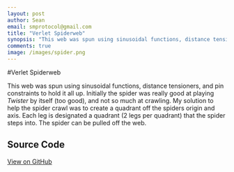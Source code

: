 ```yaml
---
layout: post
author: Sean
email: smprotocol@gmail.com
title: "Verlet Spiderweb"
synopsis: "This web was spun using sinusoidal functions, distance tensioners, and pin constraints to hold it all up."
comments: true
image: /images/spider.png
---
```


<script type="text/javascript" src="/js/verlet-1.0.0.min.js"></script>

#Verlet Spiderweb

This web was spun using sinusoidal functions, distance tensioners, and pin constraints to hold it all up. Initially the spider was really good at playing <i>Twister</i> by itself (too good), and not so much at crawling. My solution to help the spider crawl was to create a quadrant off the spiders origin and axis.  Each leg is designated a quadrant (2 legs per quadrant) that the spider steps into. The spider can be pulled off the web.

<canvas id="scratch" style="width: 800px; height: 500px;"></canvas>
<script type="text/javascript">

VerletJS.prototype.spider = function(origin) {
	var i;
	var legSeg1Stiffness = 0.99;
	var legSeg2Stiffness = 0.99;
	var legSeg3Stiffness = 0.99;
	var legSeg4Stiffness = 0.99;
	
	var joint1Stiffness = 1;
	var joint2Stiffness = 0.4;
	var joint3Stiffness = 0.9;
	
	var bodyStiffness = 1;
	var bodyJointStiffness = 1;
	
	var composite = new this.Composite();
	composite.legs = [];
	
	
	composite.thorax = new Particle(origin);
	composite.head = new Particle(origin.add(new Vec2(0,-5)));
	composite.abdomen = new Particle(origin.add(new Vec2(0,10)));
	
	composite.particles.push(composite.thorax);
	composite.particles.push(composite.head);
	composite.particles.push(composite.abdomen);
	
	composite.constraints.push(new DistanceConstraint(composite.head, composite.thorax, bodyStiffness));
	
	
	composite.constraints.push(new DistanceConstraint(composite.abdomen, composite.thorax, bodyStiffness));
	composite.constraints.push(new AngleConstraint(composite.abdomen, composite.thorax, composite.head, 0.4));
	
	
	// legs
	for (i=0;i<4;++i) {
		composite.particles.push(new Particle(composite.particles[0].pos.add(new Vec2(3,(i-1.5)*3))));
		composite.particles.push(new Particle(composite.particles[0].pos.add(new Vec2(-3,(i-1.5)*3))));
		
		var len = composite.particles.length;
		
		composite.constraints.push(new DistanceConstraint(composite.particles[len-2], composite.thorax, legSeg1Stiffness));
		composite.constraints.push(new DistanceConstraint(composite.particles[len-1], composite.thorax, legSeg1Stiffness));
		
		
		var lenCoef = 1;
		if (i == 1 || i == 2)
			lenCoef = 0.7;
		else if (i == 3)
			lenCoef = 0.9;
		
		composite.particles.push(new Particle(composite.particles[len-2].pos.add((new Vec2(20,(i-1.5)*30)).normal().mutableScale(20*lenCoef))));
		composite.particles.push(new Particle(composite.particles[len-1].pos.add((new Vec2(-20,(i-1.5)*30)).normal().mutableScale(20*lenCoef))));
		
		len = composite.particles.length;
		composite.constraints.push(new DistanceConstraint(composite.particles[len-4], composite.particles[len-2], legSeg2Stiffness));
		composite.constraints.push(new DistanceConstraint(composite.particles[len-3], composite.particles[len-1], legSeg2Stiffness));
		
		composite.particles.push(new Particle(composite.particles[len-2].pos.add((new Vec2(20,(i-1.5)*50)).normal().mutableScale(20*lenCoef))));
		composite.particles.push(new Particle(composite.particles[len-1].pos.add((new Vec2(-20,(i-1.5)*50)).normal().mutableScale(20*lenCoef))));
		
		len = composite.particles.length;
		composite.constraints.push(new DistanceConstraint(composite.particles[len-4], composite.particles[len-2], legSeg3Stiffness));
		composite.constraints.push(new DistanceConstraint(composite.particles[len-3], composite.particles[len-1], legSeg3Stiffness));
		
		
		var rightFoot = new Particle(composite.particles[len-2].pos.add((new Vec2(20,(i-1.5)*100)).normal().mutableScale(12*lenCoef)));
		var leftFoot = new Particle(composite.particles[len-1].pos.add((new Vec2(-20,(i-1.5)*100)).normal().mutableScale(12*lenCoef)))
		composite.particles.push(rightFoot);
		composite.particles.push(leftFoot);
		
		composite.legs.push(rightFoot);
		composite.legs.push(leftFoot);
		
		len = composite.particles.length;
		composite.constraints.push(new DistanceConstraint(composite.particles[len-4], composite.particles[len-2], legSeg4Stiffness));
		composite.constraints.push(new DistanceConstraint(composite.particles[len-3], composite.particles[len-1], legSeg4Stiffness));
		
		
		composite.constraints.push(new AngleConstraint(composite.particles[len-6], composite.particles[len-4], composite.particles[len-2], joint3Stiffness));
		composite.constraints.push(new AngleConstraint(composite.particles[len-6+1], composite.particles[len-4+1], composite.particles[len-2+1], joint3Stiffness));
		
		composite.constraints.push(new AngleConstraint(composite.particles[len-8], composite.particles[len-6], composite.particles[len-4], joint2Stiffness));
		composite.constraints.push(new AngleConstraint(composite.particles[len-8+1], composite.particles[len-6+1], composite.particles[len-4+1], joint2Stiffness));
		
		composite.constraints.push(new AngleConstraint(composite.particles[0], composite.particles[len-8], composite.particles[len-6], joint1Stiffness));
		composite.constraints.push(new AngleConstraint(composite.particles[0], composite.particles[len-8+1], composite.particles[len-6+1], joint1Stiffness));
		
		composite.constraints.push(new AngleConstraint(composite.particles[1], composite.particles[0], composite.particles[len-8], bodyJointStiffness));
		composite.constraints.push(new AngleConstraint(composite.particles[1], composite.particles[0], composite.particles[len-8+1], bodyJointStiffness));
	}
	
	this.composites.push(composite);
	return composite;
}

VerletJS.prototype.spiderweb = function(origin, radius, segments, depth) {
	var stiffness = 0.6;
	var tensor = 0.3;
	var stride = (2*Math.PI)/segments;
	var n = segments*depth;
	var radiusStride = radius/n;
	var i, c;

	var composite = new this.Composite();

	// particles
	for (i=0;i<n;++i) {
		var theta = i*stride + Math.cos(i*0.4)*0.05 + Math.cos(i*0.05)*0.2;
		var shrinkingRadius = radius - radiusStride*i + Math.cos(i*0.1)*20;
		
		var offy = Math.cos(theta*2.1)*(radius/depth)*0.2;
		composite.particles.push(new Particle(new Vec2(origin.x + Math.cos(theta)*shrinkingRadius, origin.y + Math.sin(theta)*shrinkingRadius + offy)));
	}
	
	for (i=0;i<segments;i+=4)
		composite.pin(i);

	// constraints
	for (i=0;i<n-1;++i) {
		// neighbor
		composite.constraints.push(new DistanceConstraint(composite.particles[i], composite.particles[i+1], stiffness));
		
		// span rings
		var off = i + segments;
		if (off < n-1)
			composite.constraints.push(new DistanceConstraint(composite.particles[i], composite.particles[off], stiffness));
		else
			composite.constraints.push(new DistanceConstraint(composite.particles[i], composite.particles[n-1], stiffness));
	}
	
	
	composite.constraints.push(new DistanceConstraint(composite.particles[0], composite.particles[segments-1], stiffness));
	
	for (c in composite.constraints)
		composite.constraints[c].distance *= tensor;

	this.composites.push(composite);
	return composite;
}

//+ Jonas Raoni Soares Silva
//@ http://jsfromhell.com/array/shuffle [v1.0]
function shuffle(o) { //v1.0
	for(var j, x, i = o.length; i; j = parseInt(Math.random() * i), x = o[--i], o[i] = o[j], o[j] = x);
	return o;
}

VerletJS.prototype.crawl = function(leg) {
	
	var stepRadius = 100;
	var minStepRadius = 35;
	
	var spiderweb = this.composites[0];
	var spider = this.composites[1];
	
	var theta = spider.particles[0].pos.angle2(spider.particles[0].pos.add(new Vec2(1,0)), spider.particles[1].pos);

	var boundry1 = (new Vec2(Math.cos(theta), Math.sin(theta)));
	var boundry2 = (new Vec2(Math.cos(theta+Math.PI/2), Math.sin(theta+Math.PI/2)));
	
	
	var flag1 = leg < 4 ? 1 : -1;
	var flag2 = leg%2 == 0 ? 1 : 0;
	
	var paths = [];
	
	var i;
	for (i in spiderweb.particles) {
		if (
			spiderweb.particles[i].pos.sub(spider.particles[0].pos).dot(boundry1)*flag1 >= 0
			&& spiderweb.particles[i].pos.sub(spider.particles[0].pos).dot(boundry2)*flag2 >= 0
		) {
			var d2 = spiderweb.particles[i].pos.dist2(spider.particles[0].pos);
			
			if (!(d2 >= minStepRadius*minStepRadius && d2 <= stepRadius*stepRadius))
				continue;

			var leftFoot = false;
			var j;
			for (j in spider.constraints) {
				var k;
				for (k=0;k<8;++k) {
					if (
						spider.constraints[j] instanceof DistanceConstraint
						&& spider.constraints[j].a == spider.legs[k]
						&& spider.constraints[j].b == spiderweb.particles[i])
					{
						leftFoot = true;
					}
				}
			}
			
			if (!leftFoot)
				paths.push(spiderweb.particles[i]);
		}
	}
	
	for (i in spider.constraints) {
		if (spider.constraints[i] instanceof DistanceConstraint && spider.constraints[i].a == spider.legs[leg]) {
			spider.constraints.splice(i, 1);
			break;
		}
	}
	
	if (paths.length > 0) {
		shuffle(paths);
		spider.constraints.push(new DistanceConstraint(spider.legs[leg], paths[0], 1, 0));
	}
}

window.onload = function() {
	var canvas = document.getElementById("scratch");

	// canvas dimensions
	var width = parseInt(canvas.style.width);
	var height = parseInt(canvas.style.height);

	// retina
	var dpr = window.devicePixelRatio || 1;
	canvas.width = width*dpr;
	canvas.height = height*dpr;
	canvas.getContext("2d").scale(dpr, dpr);

	// simulation
	var sim = new VerletJS(width, height, canvas);
	
	// entities
	var spiderweb = sim.spiderweb(new Vec2(width/2,height/2), Math.min(width, height)/2, 20, 7);

	var spider = sim.spider(new Vec2(width/2,-300));    
	
	
	spiderweb.drawParticles = function(ctx, composite) {
		var i;
		for (i in composite.particles) {
			var point = composite.particles[i];
			ctx.beginPath();
			ctx.arc(point.pos.x, point.pos.y, 1.3, 0, 2*Math.PI);
			ctx.fillStyle = "#2dad8f";
			ctx.fill();
		}
	}
		
		
	spider.drawConstraints = function(ctx, composite) {
		var i;

		ctx.beginPath();
		ctx.arc(spider.head.pos.x, spider.head.pos.y, 4, 0, 2*Math.PI);
		ctx.fillStyle = "#000";
		ctx.fill();
		
		ctx.beginPath();
		ctx.arc(spider.thorax.pos.x, spider.thorax.pos.y, 4, 0, 2*Math.PI);
		ctx.fill();
		
		ctx.beginPath();
		ctx.arc(spider.abdomen.pos.x, spider.abdomen.pos.y, 8, 0, 2*Math.PI);
		ctx.fill();
		
		for (i=3;i<composite.constraints.length;++i) {
			var constraint = composite.constraints[i];
			if (constraint instanceof DistanceConstraint) {
				ctx.beginPath();
				ctx.moveTo(constraint.a.pos.x, constraint.a.pos.y);
				ctx.lineTo(constraint.b.pos.x, constraint.b.pos.y);
				
				// draw legs
				if (
					(i >= 2 && i <= 4)
					|| (i >= (2*9)+1 && i <= (2*9)+2)
					|| (i >= (2*17)+1 && i <= (2*17)+2)
					|| (i >= (2*25)+1 && i <= (2*25)+2)
				) {
					ctx.save();
					constraint.draw(ctx);
					ctx.strokeStyle = "#000";
					ctx.lineWidth = 3;
					ctx.stroke();
					ctx.restore();
				} else if (
					(i >= 4 && i <= 6)
					|| (i >= (2*9)+3 && i <= (2*9)+4)
					|| (i >= (2*17)+3 && i <= (2*17)+4)
					|| (i >= (2*25)+3 && i <= (2*25)+4)
				) {
					ctx.save();
					constraint.draw(ctx);
					ctx.strokeStyle = "#000";
					ctx.lineWidth = 2;
					ctx.stroke();
					ctx.restore();
				} else if (
					(i >= 6 && i <= 8)
					|| (i >= (2*9)+5 && i <= (2*9)+6)
					|| (i >= (2*17)+5 && i <= (2*17)+6)
					|| (i >= (2*25)+5 && i <= (2*25)+6)
				) {
					ctx.save();
					ctx.strokeStyle = "#000";
					ctx.lineWidth = 1.5;
					ctx.stroke();
					ctx.restore();
				} else {
					ctx.strokeStyle = "#000";
					ctx.stroke();
				}
			}
		}
	}
	
	spider.drawParticles = function(ctx, composite) {
	}
	
	// animation loop
	var legIndex = 0;
	var loop = function() {
		if (Math.floor(Math.random()*4) == 0) {
			sim.crawl(((legIndex++)*3)%8);
		}
		
		sim.frame(16);
		sim.draw();
		requestAnimFrame(loop);
	};

	loop();
};


</script>

## Source Code

<a href="https://github.com/subprotocol/verlet-js/blob/master/examples/spiderweb.html">View on GitHub</a>


